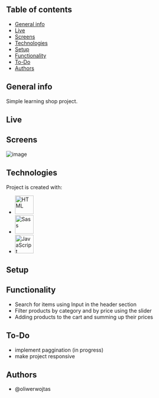## Table of contents
* [General info](#general-info)
* [Live](#live)
* [Screens](#screens)
* [Technologies](#technologies)
* [Setup](#setup)
* [Functionality](#functionality)
* [To-Do](#todo)
* [Authors](#authors)

## General info
Simple learning shop project. 

## Live

## Screens
![image](https://user-images.githubusercontent.com/72667760/212373551-64cc655e-e835-48cc-a309-2f47a556184d.png)
	
## Technologies
Project is created with:
* <img height="50" src="https://user-images.githubusercontent.com/25181517/192158954-f88b5814-d510-4564-b285-dff7d6400dad.png" alt="HTML" title="HTML" />
* <img height="50" src="https://user-images.githubusercontent.com/25181517/192158956-48192682-23d5-4bfc-9dfb-6511ade346bc.png" alt="Sass" title="Sass" />
* <img height="50" src="https://user-images.githubusercontent.com/25181517/117447155-6a868a00-af3d-11eb-9cfe-245df15c9f3f.png" alt="JavaScript" title="JavaScript" />
	
## Setup

## Functionality
* Search for items using Input in the header section
* Filter products by category and by price using the slider
* Adding products to the cart and summing up their prices

## To-Do
* implement paggination (in progress)
* make project responsive

## Authors
* @oliwerwojtas
